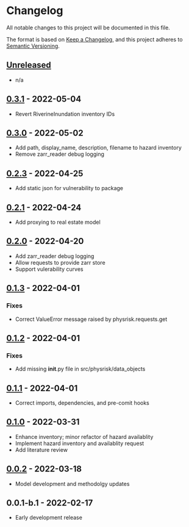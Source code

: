 # Changelog

All notable changes to this project will be documented in this file.

The format is based on [Keep a Changelog](https://keepachangelog.com/en/1.0.0/),
and this project adheres to [Semantic Versioning](https://semver.org/spec/v2.0.0.html).

## [Unreleased]

- n/a

## [0.3.1] - 2022-05-04

- Revert RiverineInundation inventory IDs

## [0.3.0] - 2022-05-02

- Add path, display_name, description, filename to hazard inventory
- Remove zarr_reader debug logging

## [0.2.3] - 2022-04-25

- Add static json for vulnerability to package

## [0.2.1] - 2022-04-24

- Add proxying to real estate model

## [0.2.0] - 2022-04-20

- Add zarr_reader debug logging
- Allow requests to provide zarr store
- Support vulerability curves

## [0.1.3] - 2022-04-01

### Fixes

- Correct ValueError message raised by physrisk.requests.get

## [0.1.2] - 2022-04-01

### Fixes

- Add missing **init**.py file in src/physrisk/data_objects

## [0.1.1] - 2022-04-01

- Correct imports, dependencies, and pre-comit hooks

## [0.1.0] - 2022-03-31

- Enhance inventory; minor refactor of hazard availablity
- Implement hazard inventory and availablity request
- Add literature review

## [0.0.2] - 2022-03-18

- Model development and methodolgy updates

## 0.0.1-b.1 - 2022-02-17

- Early development release

[Unreleased]: https://github.com/os-climate/physrisk/compare/v0.3.1...HEAD
[0.3.1]: https://github.com/os-climate/physrisk/compare/v0.3.0...v0.3.1
[0.3.0]: https://github.com/os-climate/physrisk/compare/v0.2.3...v0.3.0
[0.2.3]: https://github.com/os-climate/physrisk/compare/v0.2.1...v0.2.3
[0.2.1]: https://github.com/os-climate/physrisk/compare/v0.2.0...v0.2.1
[0.2.0]: https://github.com/os-climate/physrisk/compare/v0.1.3...v0.2.0
[0.1.3]: https://github.com/os-climate/physrisk/compare/v0.1.2...v0.1.3
[0.1.2]: https://github.com/os-climate/physrisk/compare/v0.1.1...v0.1.2
[0.1.1]: https://github.com/os-climate/physrisk/compare/v0.1.0...v0.1.1
[0.1.0]: https://github.com/os-climate/physrisk/compare/v0.0.2...v0.1.0
[0.0.2]: https://github.com/os-climate/physrisk/compare/v0.0.1-b.1...v0.0.2
